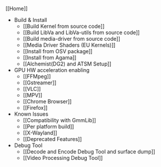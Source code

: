 [[Home]]

- Build & Install
    - [[Build Kernel from source code]]
    - [[Build LibVa and LibVa-utils from source code]]
    - [[Build media-driver from source code]]
    - [[Media Driver Shaders (EU Kernels)]]
    - [[Install from OSV package]]
    - [[Install from Agama]]
    - [[Alchemist(DG2) and ATSM Setup]]
- GPU HW acceleration enabling
    - [[FFMpeg]]
    - [[Gstreamer]]
    - [[VLC]]
    - [[MPV]]
    - [[Chrome Browser]]
    - [[Firefox]]
- Known Issues
    - [[Compatibility with GmmLib]]
    - [[Per platform build]]
    - [[X-Wayland]]
    - [[Deprecated Features]]
- Debug Tool
    - [[Decode and Encode Debug Tool and surface dump]]
    - [[Video Processing Debug Tool]]